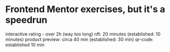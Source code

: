 # Frontend Mentor exercises, but it's a speedrun

interactive rating - over 2h (way too long)
nft: 20 minutes (established: 10 minutes)
product preview: circa 40 min (established: 30 min)
qr-code: established 10 min
